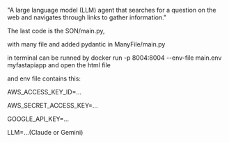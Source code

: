 "A large language model (LLM) agent that searches for a question on the web and navigates through links to gather information."

The last code is the SON/main.py,

with many file and added pydantic in ManyFile/main.py

in terminal can be runned by docker run -p 8004:8004 --env-file main.env myfastapiapp and open the html file

and env file contains this:

AWS_ACCESS_KEY_ID=...

AWS_SECRET_ACCESS_KEY=...

GOOGLE_API_KEY=...

LLM=...(Claude or Gemini)
